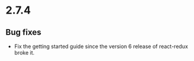 # 2.7.4

## Bug fixes

 * Fix the getting started guide since the version 6 release of react-redux broke it.
